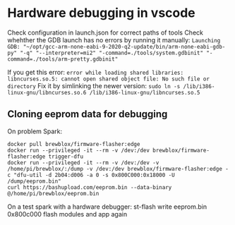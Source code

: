 # Hardware debugging in vscode
Check configuration in launch.json for correct paths of tools
Check whehther the GDB launch has no errors by running it manually:
`Launching GDB: "~/opt/gcc-arm-none-eabi-9-2020-q2-update/bin/arm-none-eabi-gdb-py" "-q" "--interpreter=mi2" "-command=./tools/system.gdbinit" "-command=./tools/arm-pretty.gdbinit"`

If you get this error: `error while loading shared libraries: libncurses.so.5: cannot open shared object file: No such file or directory` 
Fix it by simlinking the newer version:
`sudo ln -s /lib/i386-linux-gnu/libncurses.so.6 /lib/i386-linux-gnu/libncurses.so.5`



## Cloning eeprom data for debugging
On problem Spark:
```
docker pull brewblox/firmware-flasher:edge
docker run --privileged -it --rm -v /dev:/dev brewblox/firmware-flasher:edge trigger-dfu
docker run --privileged -it --rm -v /dev:/dev -v /home/pi/brewblox/:/dump -v /dev:/dev brewblox/firmware-flasher:edge -c "dfu-util -d 2b04:d006 -a 0 -s 0x800C000:0x18000 -U /dump/eeprom.bin"
curl https://bashupload.com/eeprom.bin --data-binary @/home/pi/brewblox/eeprom.bin
```

On a test spark with a hardware debugger:
st-flash write eeprom.bin 0x800c000
flash modules and app again